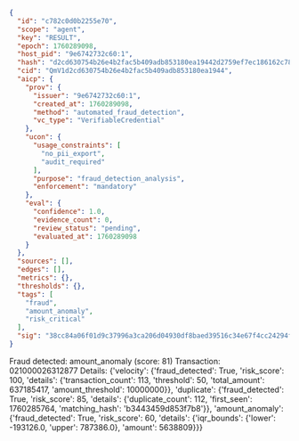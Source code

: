 ```json
{
  "id": "c782c0d0b2255e70",
  "scope": "agent",
  "key": "RESULT",
  "epoch": 1760289098,
  "host_pid": "9e6742732c60:1",
  "hash": "d2cd630754b26e4b2fac5b409adb853180ea19442d2759ef7ec186162c78f2ae",
  "cid": "QmV1d2cd630754b26e4b2fac5b409adb853180ea1944",
  "aicp": {
    "prov": {
      "issuer": "9e6742732c60:1",
      "created_at": 1760289098,
      "method": "automated_fraud_detection",
      "vc_type": "VerifiableCredential"
    },
    "ucon": {
      "usage_constraints": [
        "no_pii_export",
        "audit_required"
      ],
      "purpose": "fraud_detection_analysis",
      "enforcement": "mandatory"
    },
    "eval": {
      "confidence": 1.0,
      "evidence_count": 0,
      "review_status": "pending",
      "evaluated_at": 1760289098
    }
  },
  "sources": [],
  "edges": [],
  "metrics": {},
  "thresholds": {},
  "tags": [
    "fraud",
    "amount_anomaly",
    "risk_critical"
  ],
  "sig": "38cc84a06f01d9c37996a3ca206d04930df8baed39516c34e67f4cc24294f9ed"
}
```

Fraud detected: amount_anomaly (score: 81)
Transaction: 021000026312877
Details: {'velocity': {'fraud_detected': True, 'risk_score': 100, 'details': {'transaction_count': 113, 'threshold': 50, 'total_amount': 637185417, 'amount_threshold': 10000000}}, 'duplicate': {'fraud_detected': True, 'risk_score': 85, 'details': {'duplicate_count': 112, 'first_seen': 1760285764, 'matching_hash': 'b3443459d853f7b8'}}, 'amount_anomaly': {'fraud_detected': True, 'risk_score': 60, 'details': {'iqr_bounds': {'lower': -193126.0, 'upper': 787386.0}, 'amount': 5638809}}}